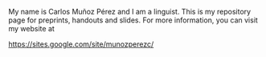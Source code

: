 <html>
  <head>
    <meta name="google-site-verification" content="N9CEiD0nBn8OXirSsVVRXFxhjIqJnIjfwXTnoplQiPM" />
  </head>
<body>

My name is Carlos Muñoz Pérez and I am a linguist. This is my repository page for preprints, handouts and slides. For more information, you can visit my website at <p><a title="Carlos Mu&ntilde;oz P&eacute;rez" href="https://sites.google.com/site/munozperezc/">https://sites.google.com/site/munozperezc/</a></p>
